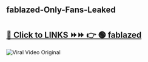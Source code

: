 
 ## fablazed-Only-Fans-Leaked

# <h2><a href="https://clipsfans.com/fablazed&ref=git">🔗 Click to LINKS ⏩⏩ 👉 🟢 fablazed </a></h2>

<a href="https://clipsfans.com/fablazed&ref=git" rel="nofollow" data-target="animated-image.originalLink"><img src="https://i.ibb.co.com/xMMVF88/686577567.gif" alt="Viral Video Original" style="max-width: 100%; display: inline-block;" data-target="animated-image.originalImage"></a>
